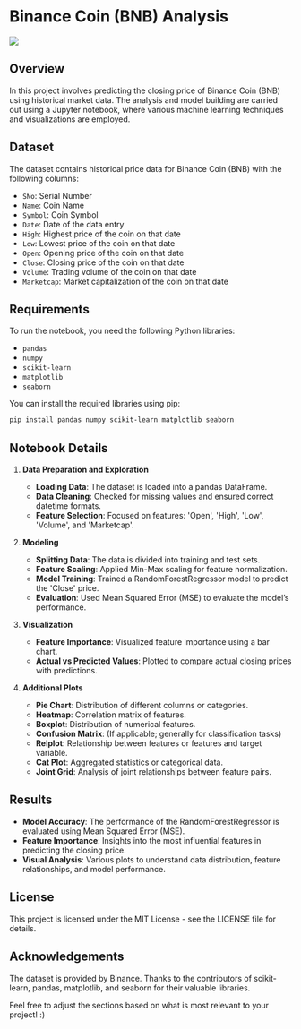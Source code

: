 
# Binance Coin (BNB) Analysis
<img src="https://cryptoholics.com/wp-content/uploads/Binance-Coin.png">

## Overview

In this project involves predicting the closing price of Binance Coin (BNB) using historical market data. The analysis and model building are carried out using a Jupyter notebook, where various machine learning techniques and visualizations are employed.

## Dataset

The dataset contains historical price data for Binance Coin (BNB) with the following columns:
- `SNo`: Serial Number
- `Name`: Coin Name
- `Symbol`: Coin Symbol
- `Date`: Date of the data entry
- `High`: Highest price of the coin on that date
- `Low`: Lowest price of the coin on that date
- `Open`: Opening price of the coin on that date
- `Close`: Closing price of the coin on that date
- `Volume`: Trading volume of the coin on that date
- `Marketcap`: Market capitalization of the coin on that date

## Requirements

To run the notebook, you need the following Python libraries:
- `pandas`
- `numpy`
- `scikit-learn`
- `matplotlib`
- `seaborn`

You can install the required libraries using pip:
```bash
pip install pandas numpy scikit-learn matplotlib seaborn
```

## Notebook Details

1. **Data Preparation and Exploration**
   - **Loading Data**: The dataset is loaded into a pandas DataFrame.
   - **Data Cleaning**: Checked for missing values and ensured correct datetime formats.
   - **Feature Selection**: Focused on features: 'Open', 'High', 'Low', 'Volume', and 'Marketcap'.

2. **Modeling**
   - **Splitting Data**: The data is divided into training and test sets.
   - **Feature Scaling**: Applied Min-Max scaling for feature normalization.
   - **Model Training**: Trained a RandomForestRegressor model to predict the 'Close' price.
   - **Evaluation**: Used Mean Squared Error (MSE) to evaluate the model’s performance.

3. **Visualization**
   - **Feature Importance**: Visualized feature importance using a bar chart.
   - **Actual vs Predicted Values**: Plotted to compare actual closing prices with predictions.

4. **Additional Plots**
   - **Pie Chart**: Distribution of different columns or categories.
   - **Heatmap**: Correlation matrix of features.
   - **Boxplot**: Distribution of numerical features.
   - **Confusion Matrix**: (If applicable; generally for classification tasks)
   - **Relplot**: Relationship between features or features and target variable.
   - **Cat Plot**: Aggregated statistics or categorical data.
   - **Joint Grid**: Analysis of joint relationships between feature pairs.

## Results

- **Model Accuracy**: The performance of the RandomForestRegressor is evaluated using Mean Squared Error (MSE).
- **Feature Importance**: Insights into the most influential features in predicting the closing price.
- **Visual Analysis**: Various plots to understand data distribution, feature relationships, and model performance.


## License
This project is licensed under the MIT License - see the LICENSE file for details.

## Acknowledgements
The dataset is provided by Binance.
Thanks to the contributors of scikit-learn, pandas, matplotlib, and seaborn for their valuable libraries.

Feel free to adjust the sections based on what is most relevant to your project! :)
